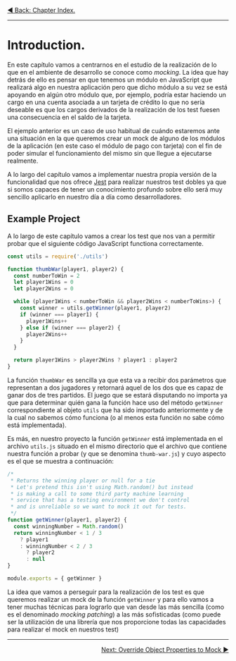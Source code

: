 <p align="left">
  <a href="03_00.md">◀ Back: Chapter Index.</a>
</p>

---

# Introduction.

En este capítulo vamos a centrarnos en el estudio de la realización de lo que en el ambiente de desarrollo se conoce como *mocking*. La idea que hay detrás de ello es pensar en que tenemos un módulo en JavaScript que realizará algo en nuestra aplicación pero que dicho módulo a su vez se está apoyando en algún otro módulo que, por ejemplo, podría estar haciendo un cargo en una cuenta asociada a un tarjeta de crédito lo que no sería deseable es que los cargos derivados de la realización de los test fuesen una consecuencia en el saldo de la tarjeta.

El ejemplo anterior es un caso de uso habitual de cuándo estaremos ante una situación en la que queremos crear un mock de alguno de los módulos de la aplicación (en este caso el módulo de pago con tarjeta) con el fin de poder simular el funcionamiento del mismo sin que llegue a ejecutarse realmente.

A lo largo del capítulo vamos a implementar nuestra propia versión de la funcionalidad que nos ofrece [Jest](https://jestjs.io/) para realizar nuestros test dobles ya que si somos capaces de tener un conocimiento profundo sobre ello será muy sencillo aplicarlo en nuestro día a día como desarrolladores.

## Example Project

A lo largo de este capítulo vamos a crear los test que nos van a permitir probar que el siguiente código JavaScript functiona correctamente.

```js
const utils = require('./utils')

function thumbWar(player1, player2) {
  const numberToWin = 2
  let player1Wins = 0
  let player2Wins = 0

  while (player1Wins < numberToWin && player2Wins < numberToWins>) {
    const winner = utils.getWinner(player1, player2)
    if (winner === player1) {
      player1Wins++
    } else if (winner === player2) {
      player2Wins++
    }
  }

  return player1Wins > player2Wins ? player1 : player2
}
```

La función `thumbWar` es sencilla ya que esta va a recibir dos parámetros que representan a dos jugadores y retornará aquel de los dos que es capaz de ganar dos de tres partidos. El juego que se estará disputando no importa ya que para determinar quién gana la función hace uso del método `getWinner` correspondiente al objeto `utils` que ha sido importado anteriormente y de la cual no sabemos cómo funciona (o al menos esta función no sabe cómo está implementada).

Es más, en nuestro proyecto la función `getWinner` está implementada en el archivo `utils.js` situado en el mismo directorio que el archivo que contiene nuestra función a probar (y que se denomina `thumb-war.js`) y cuyo aspecto es el que se muestra a continuación:

```js
/*
 * Returns the winning player or null for a tie
 * Let's pretend this isn't using Math.random() but instead
 * is making a call to some third party machine learning
 * service that has a testing environment we don't control
 * and is unreliable so we want to mock it out for tests.
 */
function getWinner(player1, player2) {
  const winningNumber = Math.random()
  return winningNumber < 1 / 3
    ? player1
    : winningNumber < 2 / 3
      ? player2
      : null
}

module.exports = { getWinner }
```

La idea que vamos a perseguir para la realización de los test es que queremos realizar un mock de la función `getWinner` y para ello vamos a tener muchas técnicas para lograrlo que van desde las más sencilla (como es el denominado *mocking patching*) a las más sofisticadas (como puede ser la utilización de una librería que nos proporcione todas las capacidades para realizar el mock en nuestros test)

---

<p align="right">
  <a href="03_02.md">Next: Override Object Properties to Mock ▶</a>
</p>
